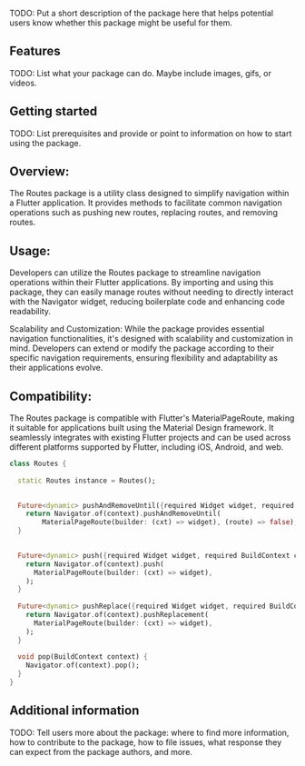 <!--
This README describes the package. If you publish this package to pub.dev,
this README's contents appear on the landing page for your package.

For information about how to write a good package README, see the guide for
[writing package pages](https://dart.dev/guides/libraries/writing-package-pages).

For general information about developing packages, see the Dart guide for
[creating packages](https://dart.dev/guides/libraries/create-library-packages)
and the Flutter guide for
[developing packages and plugins](https://flutter.dev/developing-packages).
-->

TODO: Put a short description of the package here that helps potential users
know whether this package might be useful for them.

## Features

TODO: List what your package can do. Maybe include images, gifs, or videos.

## Getting started

TODO: List prerequisites and provide or point to information on how to
start using the package.

 
## Overview:
The Routes package is a utility class designed to simplify navigation within a Flutter application. It provides methods to facilitate common navigation operations such as pushing new routes, replacing routes, and removing routes.



## Usage:
Developers can utilize the Routes package to streamline navigation operations within their Flutter applications. By importing and using this package, they can easily manage routes without needing to directly interact with the Navigator widget, reducing boilerplate code and enhancing code readability.

Scalability and Customization:
While the package provides essential navigation functionalities, it's designed with scalability and customization in mind. Developers can extend or modify the package according to their specific navigation requirements, ensuring flexibility and adaptability as their applications evolve.

## Compatibility:
The Routes package is compatible with Flutter's MaterialPageRoute, making it suitable for applications built using the Material Design framework. It seamlessly integrates with existing Flutter projects and can be used across different platforms supported by Flutter, including iOS, Android, and web.

```dart
class Routes {
 
  static Routes instance = Routes();

   
  Future<dynamic> pushAndRemoveUntil({required Widget widget, required BuildContext context}) {
    return Navigator.of(context).pushAndRemoveUntil(
        MaterialPageRoute(builder: (cxt) => widget), (route) => false);
  }

   
  Future<dynamic> push({required Widget widget, required BuildContext context}) {
    return Navigator.of(context).push(
      MaterialPageRoute(builder: (cxt) => widget),
    );
  }
 
  Future<dynamic> pushReplace({required Widget widget, required BuildContext context}) {
    return Navigator.of(context).pushReplacement(
      MaterialPageRoute(builder: (cxt) => widget),
    );
  }
 
  void pop(BuildContext context) {
    Navigator.of(context).pop();
  }
}
```

## Additional information

TODO: Tell users more about the package: where to find more information, how to
contribute to the package, how to file issues, what response they can expect
from the package authors, and more.
